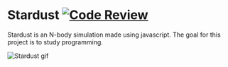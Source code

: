 # Stardust [![Code Review](http://www.zomis.net/codereview/shield/?qid=104387)](http://codereview.stackexchange.com/q/104387/75701) #

Stardust is an N-body simulation made using javascript. The goal for this project is to study programming.

![Stardust gif](http://i.stack.imgur.com/wfdFr.gif)
